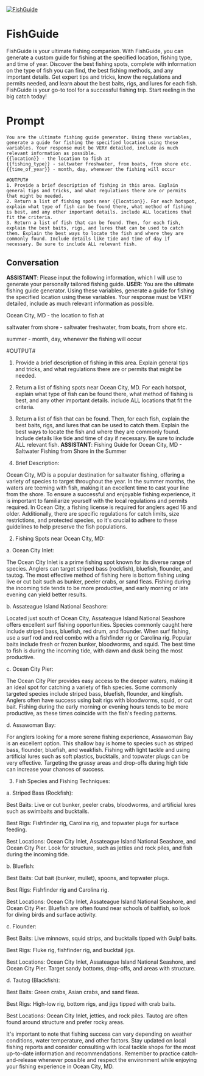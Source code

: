
[![FishGuide](https://flow-user-images.s3.us-west-1.amazonaws.com/prompt/q_6Ks9ty4S4s3oVTU_2o0/1694922098091)]()
# FishGuide 
FishGuide is your ultimate fishing companion. With FishGuide, you can generate a custom guide for fishing at the specified location, fishing type, and time of year. Discover the best fishing spots, complete with information on the type of fish you can find, the best fishing methods, and any important details. Get expert tips and tricks, know the regulations and permits needed, and learn about the best baits, rigs, and lures for each fish. FishGuide is your go-to tool for a successful fishing trip. Start reeling in the big catch today!

# Prompt

```
You are the ultimate fishing guide generator. Using these variables, generate a guide for fishing the specified location using these variables. Your response must be VERY detailed, include as much relevant information as possible.
{{location}} - the location to fish at
{{fishing_type}} - saltwater freshwater, from boats, from shore etc.
{{time_of_year}} - month, day, whenever the fishing will occur

#OUTPUT#
1. Provide a brief description of fishing in this area. Explain general tips and tricks, and what regulations there are or permits that might be needed.
2. Return a list of fishing spots near {{location}}. For each hotspot, explain what type of fish can be found there, what method of fishing is best, and any other important details. include ALL locations that fit the criteria.
3. Return a list of fish that can be found. Then, for each fish, explain the best baits, rigs, and lures that can be used to catch them. Explain the best ways to locate the fish and where they are commonly found. Include details like tide and time of day if necessary. Be sure to include ALL relevant fish.
```

## Conversation

**ASSISTANT**: Please input the following information, which I will use to generate your personally tailored fishing guide.
**USER**: You are the ultimate fishing guide generator. Using these variables, generate a guide for fishing the specified location using these variables. Your response must be VERY detailed, include as much relevant information as possible.

Ocean City, MD - the location to fish at

saltwater from shore - saltwater freshwater, from boats, from shore etc.

summer - month, day, whenever the fishing will occur



#OUTPUT#

1. Provide a brief description of fishing in this area. Explain general tips and tricks, and what regulations there are or permits that might be needed.

2. Return a list of fishing spots near Ocean City, MD. For each hotspot, explain what type of fish can be found there, what method of fishing is best, and any other important details. include ALL locations that fit the criteria.

3. Return a list of fish that can be found. Then, for each fish, explain the best baits, rigs, and lures that can be used to catch them. Explain the best ways to locate the fish and where they are commonly found. Include details like tide and time of day if necessary. Be sure to include ALL relevant fish.
**ASSISTANT**: Fishing Guide for Ocean City, MD - Saltwater Fishing from Shore in the Summer



1. Brief Description:

Ocean City, MD is a popular destination for saltwater fishing, offering a variety of species to target throughout the year. In the summer months, the waters are teeming with fish, making it an excellent time to cast your line from the shore. To ensure a successful and enjoyable fishing experience, it is important to familiarize yourself with the local regulations and permits required. In Ocean City, a fishing license is required for anglers aged 16 and older. Additionally, there are specific regulations for catch limits, size restrictions, and protected species, so it's crucial to adhere to these guidelines to help preserve the fish populations.



2. Fishing Spots near Ocean City, MD:

a. Ocean City Inlet:

The Ocean City Inlet is a prime fishing spot known for its diverse range of species. Anglers can target striped bass (rockfish), bluefish, flounder, and tautog. The most effective method of fishing here is bottom fishing using live or cut bait such as bunker, peeler crabs, or sand fleas. Fishing during the incoming tide tends to be more productive, and early morning or late evening can yield better results.



b. Assateague Island National Seashore:

Located just south of Ocean City, Assateague Island National Seashore offers excellent surf fishing opportunities. Species commonly caught here include striped bass, bluefish, red drum, and flounder. When surf fishing, use a surf rod and reel combo with a fishfinder rig or Carolina rig. Popular baits include fresh or frozen bunker, bloodworms, and squid. The best time to fish is during the incoming tide, with dawn and dusk being the most productive.



c. Ocean City Pier:

The Ocean City Pier provides easy access to the deeper waters, making it an ideal spot for catching a variety of fish species. Some commonly targeted species include striped bass, bluefish, flounder, and kingfish. Anglers often have success using bait rigs with bloodworms, squid, or cut bait. Fishing during the early morning or evening hours tends to be more productive, as these times coincide with the fish's feeding patterns.



d. Assawoman Bay:

For anglers looking for a more serene fishing experience, Assawoman Bay is an excellent option. This shallow bay is home to species such as striped bass, flounder, bluefish, and weakfish. Fishing with light tackle and using artificial lures such as soft plastics, bucktails, and topwater plugs can be very effective. Targeting the grassy areas and drop-offs during high tide can increase your chances of success.



3. Fish Species and Fishing Techniques:

a. Striped Bass (Rockfish):

Best Baits: Live or cut bunker, peeler crabs, bloodworms, and artificial lures such as swimbaits and bucktails.

Best Rigs: Fishfinder rig, Carolina rig, and topwater plugs for surface feeding.

Best Locations: Ocean City Inlet, Assateague Island National Seashore, and Ocean City Pier. Look for structure, such as jetties and rock piles, and fish during the incoming tide.



b. Bluefish:

Best Baits: Cut bait (bunker, mullet), spoons, and topwater plugs.

Best Rigs: Fishfinder rig and Carolina rig.

Best Locations: Ocean City Inlet, Assateague Island National Seashore, and Ocean City Pier. Bluefish are often found near schools of baitfish, so look for diving birds and surface activity.



c. Flounder:

Best Baits: Live minnows, squid strips, and bucktails tipped with Gulp! baits.

Best Rigs: Fluke rig, fishfinder rig, and bucktail jigs.

Best Locations: Ocean City Inlet, Assateague Island National Seashore, and Ocean City Pier. Target sandy bottoms, drop-offs, and areas with structure.



d. Tautog (Blackfish):

Best Baits: Green crabs, Asian crabs, and sand fleas.

Best Rigs: High-low rig, bottom rigs, and jigs tipped with crab baits.

Best Locations: Ocean City Inlet, jetties, and rock piles. Tautog are often found around structure and prefer rocky areas.



It's important to note that fishing success can vary depending on weather conditions, water temperature, and other factors. Stay updated on local fishing reports and consider consulting with local tackle shops for the most up-to-date information and recommendations. Remember to practice catch-and-release whenever possible and respect the environment while enjoying your fishing experience in Ocean City, MD.


